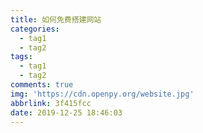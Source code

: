 ```yaml
---
title: 如何免费搭建网站
categories:
  - tag1
  - tag2
tags:
  - tag1
  - tag2
comments: true
img: 'https://cdn.openpy.org/website.jpg'
abbrlink: 3f415fcc
date: 2019-12-25 18:46:03
---
```

